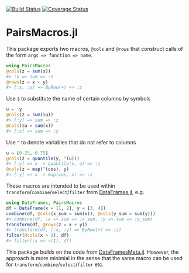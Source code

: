[![Build Status](https://travis-ci.com/matthieugomez/PairsMacros.jl.svg?branch=master)](https://travis-ci.com/matthieugomez/PairsMacros.jl)
[![Coverage Status](https://coveralls.io/repos/matthieugomez/PairsMacros.jl/badge.svg?branch=master)](https://coveralls.io/r/matthieugomez/PairsMacros.jl?branch=master)


PairsMacros.jl
=============

This package exports two macros, `@cols` and `@rows` that construct calls of the form `args => function => name`.

```julia
using PairsMacros
@cols(z = sum(x))
#> :x => sum => :z
@rows(z = x + y)
#> [:x, :y] => ByRow(+) => :z
```

Use `$` to substitute the name of certain columns by symbols
```julia
u = :y
@cols(z = sum($u))
#> [:y] => sum => :z
@cols($u = sum(x))
#> [:x] => sum => :y
```

Use `^` to denote variables that do not refer to columns
```julia
u = [0.25, 0.75]
@cols(z = quantile(y, ^(u)))
#> [:y] => x -> quantile(x, u) => :z
@cols(z = map(^(cos), y)
#> [:y] => x -> map(cos, x) => :z
```

These macros are intended to be used within `transform`/`combine`/`select`/`filter` from  [DataFrames.jl](https://github.com/JuliaData/DataFrames.jl), e.g.

```julia
using DataFrames, PairsMacros
df = DataFrame(x = [1, 2], y = [3, 4])
combine(df, @cols(x_sum = sum(x)), @cols(y_sum = sum(y)))
#> combine(df, :x => sum => :x_sum, :y => sum => :y_sum)
transform(df, @rows(z = x + y))
#> transform(df, [:x, :y] => ByRow(+) => :z)
filter(@cols(x > 1), df)
#> filter(:x => >(1), df)
```

This package builds on the code from [DataFramesMeta.jl](https://github.com/JuliaData/DataFramesMeta.jl). However, the approach is more minimial in the sense that the same macro can be used for `transform`/`combine`/`select`/`filter` etc. 
